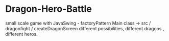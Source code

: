 # Dragon-Hero-Battle 
small scale game with JavaSwing - factoryPattern
Main class -> src / dragonfight / createDragonScreen
different possibilities, different dragons , different heros.

